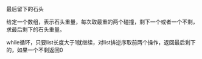 最后留下的石头

给定一个数组，表示石头重量，每次取最重的两个碰撞，剩下一个或者一个不剩，求最后剩下的石头重量。

while循环，只要list长度大于1就继续，对list排逆序取前两个操作，返回最后剩下的，如果一个不剩返回0

